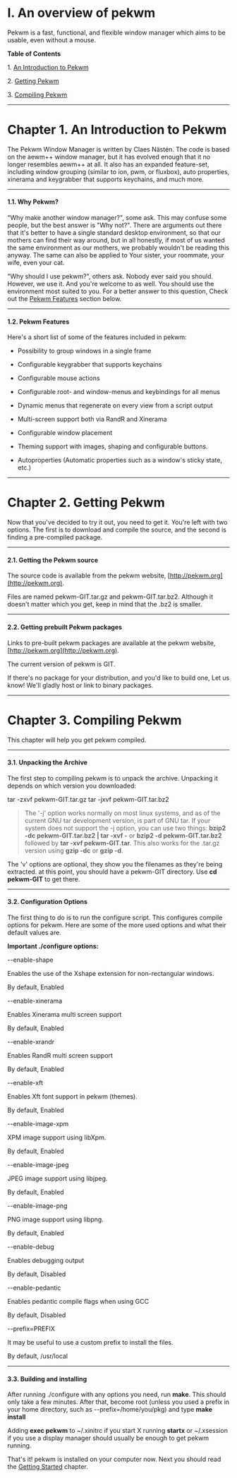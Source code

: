 I. An overview of pekwm
=======================

Pekwm is a fast, functional, and flexible window manager which aims to be usable, even without a mouse.

**Table of Contents**

1\. [An Introduction to Pekwm](#overview-intro)

2\. [Getting Pekwm](#overview-getting)

3\. [Compiling Pekwm](#overview-compiling)

* * *

Chapter 1. An Introduction to Pekwm
===================================

The Pekwm Window Manager is written by Claes Nästén. The code is based on the aewm++ window manager, but it has evolved enough that it no longer resembles aewm++ at all. It also has an expanded feature-set, including window grouping (similar to ion, pwm, or fluxbox), auto properties, xinerama and keygrabber that supports keychains, and much more.

* * *

#### 1.1. Why Pekwm?

"Why make another window manager?", some ask. This may confuse some people, but the best answer is "Why not?". There are arguments out there that it's better to have a single standard desktop environment, so that our mothers can find their way around, but in all honestly, if most of us wanted the same environment as our mothers, we probably wouldn't be reading this anyway. The same can also be applied to Your sister, your roommate, your wife, even your cat.

"Why should I use pekwm?", others ask. Nobody ever said you should. However, we use it. And you're welcome to as well. You should use the environment most suited to you. For a better answer to this question, Check out the [Pekwm Features](#overview-intro-features) section below.

* * *

#### 1.2. Pekwm Features

Here's a short list of some of the features included in pekwm:

*   Possibility to group windows in a single frame
    
*   Configurable keygrabber that supports keychains
    
*   Configurable mouse actions
    
*   Configurable root- and window-menus and keybindings for all menus
    
*   Dynamic menus that regenerate on every view from a script output
    
*   Multi-screen support both via RandR and Xinerama
    
*   Configurable window placement
    
*   Theming support with images, shaping and configurable buttons.
    
*   Autoproperties (Automatic properties such as a window's sticky state, etc.)
    

* * *

Chapter 2. Getting Pekwm
========================

Now that you've decided to try it out, you need to get it. You're left with two options. The first is to download and compile the source, and the second is finding a pre-compiled package.

* * *

#### 2.1. Getting the Pekwm source

The source code is available from the pekwm website, [http://pekwm.org](http://pekwm.org).

Files are named pekwm-GIT.tar.gz and pekwm-GIT.tar.bz2. Although it doesn't matter which you get, keep in mind that the .bz2 is smaller.

* * *

#### 2.2. Getting prebuilt Pekwm packages

Links to pre-built pekwm packages are available at the pekwm website, [http://pekwm.org](http://pekwm.org).

The current version of pekwm is GIT.

If there's no package for your distribution, and you'd like to build one, Let us know! We'll gladly host or link to binary packages.

* * *

Chapter 3. Compiling Pekwm
==========================

This chapter will help you get pekwm compiled.

* * *

#### 3.1. Unpacking the Archive

The first step to compiling pekwm is to unpack the archive. Unpacking it depends on which version you downloaded:

tar -zxvf pekwm-GIT.tar.gz
tar -jxvf pekwm-GIT.tar.bz2

> The '-j' option works normally on most linux systems, and as of the current GNU tar development version, is part of GNU tar. If your system does not support the -j option, you can use two things: **bzip2 -dc pekwm-GIT.tar.bz2 | tar -xvf -** or **bzip2 -d pekwm-GIT.tar.bz2** followed by **tar -xvf pekwm-GIT.tar**. This also works for the .tar.gz version using **gzip -dc** or **gzip -d**.

The 'v' options are optional, they show you the filenames as they're being extracted. at this point, you should have a pekwm-GIT directory. Use **cd pekwm-GIT** to get there.

* * *

#### 3.2. Configuration Options

The first thing to do is to run the configure script. This configures compile options for pekwm. Here are some of the more used options and what their default values are.

**Important ./configure options:**

\--enable-shape

Enables the use of the Xshape extension for non-rectangular windows.

By default, Enabled

\--enable-xinerama

Enables Xinerama multi screen support

By default, Enabled

\--enable-xrandr

Enables RandR multi screen support

By default, Enabled

\--enable-xft

Enables Xft font support in pekwm (themes).

By default, Enabled

\--enable-image-xpm

XPM image support using libXpm.

By default, Enabled

\--enable-image-jpeg

JPEG image support using libjpeg.

By default, Enabled

\--enable-image-png

PNG image support using libpng.

By default, Enabled

\--enable-debug

Enables debugging output

By default, Disabled

\--enable-pedantic

Enables pedantic compile flags when using GCC

By default, Disabled

\--prefix=PREFIX

It may be useful to use a custom prefix to install the files.

By default, /usr/local

* * *

#### 3.3. Building and installing

After running ./configure with any options you need, run **make**. This should only take a few minutes. After that, become root (unless you used a prefix in your home directory, such as --prefix=/home/you/pkg) and type **make install**

Adding **exec pekwm** to ~/.xinitrc if you start X running **startx** or ~/.xsession if you use a display manager should usually be enough to get pekwm running.

That's it! pekwm is installed on your computer now. Next you should read the [Getting Started](#usage-gettingstarted) chapter.